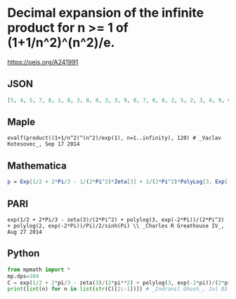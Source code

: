 # Decimal expansion of the infinite product for n \>\= 1 of \(1\+1/n^2\)^\(n^2\)/e\.
https://oeis.org/A241991
## JSON
```JSON
[5, 4, 5, 7, 8, 1, 8, 3, 8, 8, 3, 3, 9, 8, 7, 0, 8, 2, 5, 2, 3, 4, 9, 0, 3, 9, 7, 2, 5, 5, 6, 5, 8, 7, 7, 4, 0, 3, 3, 6, 8, 7, 9, 1, 3, 2, 9, 8, 0, 4, 3, 9, 3, 2, 7, 6, 7, 5, 9, 5, 2, 6, 2, 3, 5, 0, 6, 1, 8, 4, 4, 6, 8, 7, 4, 1, 0, 8, 4, 0, 5, 2, 5, 1, 2, 7, 0, 3, 1, 0, 6, 0, 2, 6, 1, 0, 0, 3, 0, 6, 6, 0, 0]
```
## Maple
```Maple
evalf(product((1+1/n^2)^(n^2)/exp(1), n=1..infinity), 120) # _Vaclav Kotesovec_, Sep 17 2014
```
## Mathematica
```Mathematica
p = Exp[1/2 + 2*Pi/3 - 1/(2*Pi^2)*Zeta[3] + 1/(2*Pi^2)*PolyLog[3, Exp[-2*Pi]] + (1/Pi)*PolyLog[2, Exp[-2*Pi]]]/(2*Sinh[Pi]); RealDigits[p, 10, 103] // First (* corrected by _Eric Rowland_, May 31 20122 *)
```
## PARI
```PARI
exp(1/2 + 2*Pi/3 - zeta(3)/(2*Pi^2) + polylog(3, exp(-2*Pi))/(2*Pi^2) + polylog(2, exp(-2*Pi))/Pi)/2/sinh(Pi) \\ _Charles R Greathouse IV_, Aug 27 2014
```
## Python
```Python
from mpmath import *
mp.dps=104
C = exp(1/2 + 2*pi/3 - zeta(3)/(2*pi**2) + polylog(3, exp(-2*pi))/(2*pi**2) + polylog(2, exp(-2*pi))/pi)/2/sinh(pi)
print([int(n) for n in list(str(C)[2:-1])]) # _Indranil Ghosh_, Jul 03 2017
```
